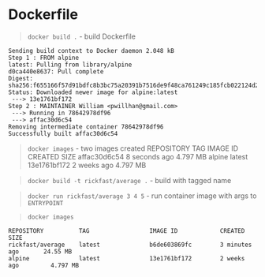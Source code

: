# Dockerfile

> `docker build .` - build Dockerfile

```
Sending build context to Docker daemon 2.048 kB
Step 1 : FROM alpine
latest: Pulling from library/alpine
d0ca440e8637: Pull complete 
Digest: sha256:f655166f57d91bdfc8b3bc75a20391b7516de9f48ca761249c185fcb022124d2
Status: Downloaded newer image for alpine:latest
 ---> 13e1761bf172
Step 2 : MAINTAINER William <pwillhan@gmail.com>
 ---> Running in 78642978df96
 ---> affac30d6c54
Removing intermediate container 78642978df96
Successfully built affac30d6c54
```

> `docker images` - two images created
REPOSITORY          TAG                 IMAGE ID            CREATED             SIZE
<none>              <none>              affac30d6c54        8 seconds ago       4.797 MB
alpine              latest              13e1761bf172        2 weeks ago         4.797 MB

> `docker build -t rickfast/average .` - build with tagged name

> `docker run rickfast/average 3 4 5` - run container image with args to `ENTRYPOINT`

> `docker images`

```
REPOSITORY          TAG                 IMAGE ID            CREATED             SIZE
rickfast/average    latest              b6de603869fc        3 minutes ago       24.55 MB
alpine              latest              13e1761bf172        2 weeks ago         4.797 MB
```
